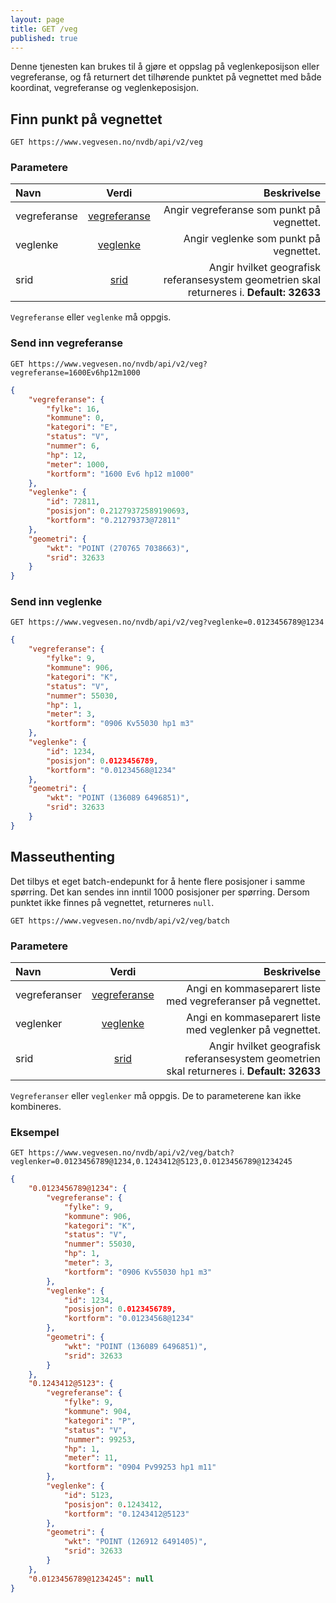 ```yaml
---
layout: page
title: GET /veg
published: true
---
```


Denne tjenesten kan brukes til å gjøre et oppslag på veglenkeposijson eller vegreferanse, og få returnert det tilhørende punktet på vegnettet med både koordinat, vegreferanse og veglenkeposisjon.

## Finn punkt på vegnettet

```
GET https://www.vegvesen.no/nvdb/api/v2/veg
```


### Parametere

| Navn | Verdi | Beskrivelse |
|:--------|:-------:|--------:|
vegreferanse | [vegreferanse](verdi/vegreferanse) | Angir vegreferanse som punkt på vegnettet. |
veglenke | [veglenke](/verdi/veglenke) | Angir veglenke som punkt på vegnettet. |
srid |  [srid](/verdi/geometri) | Angir hvilket geografisk referansesystem geometrien skal returneres i.  **Default: 32633** |

`Vegreferanse` eller `veglenke` må oppgis.

### Send inn vegreferanse

```
GET https://www.vegvesen.no/nvdb/api/v2/veg?vegreferanse=1600Ev6hp12m1000
```


```json
{
    "vegreferanse": {
        "fylke": 16,
        "kommune": 0,
        "kategori": "E",
        "status": "V",
        "nummer": 6,
        "hp": 12,
        "meter": 1000,
        "kortform": "1600 Ev6 hp12 m1000"
    },
    "veglenke": {
        "id": 72811,
        "posisjon": 0.21279372589190693,
        "kortform": "0.21279373@72811"
    },
    "geometri": {
        "wkt": "POINT (270765 7038663)",
        "srid": 32633
    }
}
```


### Send inn veglenke

```
GET https://www.vegvesen.no/nvdb/api/v2/veg?veglenke=0.0123456789@1234
```


```json
{
    "vegreferanse": {
        "fylke": 9,
        "kommune": 906,
        "kategori": "K",
        "status": "V",
        "nummer": 55030,
        "hp": 1,
        "meter": 3,
        "kortform": "0906 Kv55030 hp1 m3"
    },
    "veglenke": {
        "id": 1234,
        "posisjon": 0.0123456789,
        "kortform": "0.01234568@1234"
    },
    "geometri": {
        "wkt": "POINT (136089 6496851)",
        "srid": 32633
    }
}
```


## Masseuthenting

Det tilbys et eget batch-endepunkt for å hente flere posisjoner i samme spørring. Det kan sendes inn inntil 1000 posisjoner per spørring. Dersom punktet ikke finnes på vegnettet, returneres `null`.

```
GET https://www.vegvesen.no/nvdb/api/v2/veg/batch
```


### Parametere

| Navn | Verdi | Beskrivelse |
|:--------|:-------:|--------:|
vegreferanser | [vegreferanse](#/verdi/vegreferanse) | Angi en kommaseparert liste med vegreferanser på vegnettet. |  
veglenker | [veglenke](#/verdi/veglenke) | Angi en kommaseparert liste med veglenker på vegnettet. |  
srid |  [srid](#/verdi/geometri) | Angir hvilket geografisk referansesystem geometrien skal returneres i. **Default: 32633** |

`Vegreferanser` eller `veglenker` må oppgis. De to parameterene kan ikke kombineres.

### Eksempel

```
GET https://www.vegvesen.no/nvdb/api/v2/veg/batch?veglenker=0.0123456789@1234,0.1243412@5123,0.0123456789@1234245
```


```json
{
    "0.0123456789@1234": {
        "vegreferanse": {
            "fylke": 9,
            "kommune": 906,
            "kategori": "K",
            "status": "V",
            "nummer": 55030,
            "hp": 1,
            "meter": 3,
            "kortform": "0906 Kv55030 hp1 m3"
        },
        "veglenke": {
            "id": 1234,
            "posisjon": 0.0123456789,
            "kortform": "0.01234568@1234"
        },
        "geometri": {
            "wkt": "POINT (136089 6496851)",
            "srid": 32633
        }
    },
    "0.1243412@5123": {
        "vegreferanse": {
            "fylke": 9,
            "kommune": 904,
            "kategori": "P",
            "status": "V",
            "nummer": 99253,
            "hp": 1,
            "meter": 11,
            "kortform": "0904 Pv99253 hp1 m11"
        },
        "veglenke": {
            "id": 5123,
            "posisjon": 0.1243412,
            "kortform": "0.1243412@5123"
        },
        "geometri": {
            "wkt": "POINT (126912 6491405)",
            "srid": 32633
        }
    },
    "0.0123456789@1234245": null
}
```
